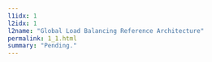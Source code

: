 ```yaml
---
l1idx: 1
l2idx: 1
l2name: "Global Load Balancing Reference Architecture"
permalink: 1_1.html
summary: "Pending."
---
```

